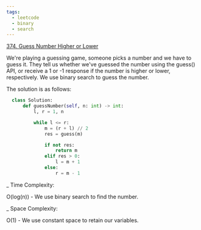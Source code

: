 ```yaml
---
tags:
  - leetcode
  - binary
  - search
---
```


<a href="https://leetcode.com/problems/guess-number-higher-or-lower/">
374. Guess Number Higher or Lower</a>

We're playing a guessing game, someone picks a number and we have to guess it.
They tell us whether we've guessed the number using the guess() API, or receive
a 1 or -1 response if the number is higher or lower, respectively. We use binary
search to guess the number.

The solution is as follows:

```python
  class Solution:
      def guessNumber(self, n: int) -> int:
          l, r = 1, n

          while l <= r:
              m = (r + l) // 2
              res = guess(m)

              if not res:
                  return m
              elif res > 0:
                  l = m + 1
              else:
                  r = m - 1
```

\_ Time Complexity:

O(log(n)) - We use binary search to find the number.

\_ Space Complexity:

O(1) - We use constant space to retain our variables.
